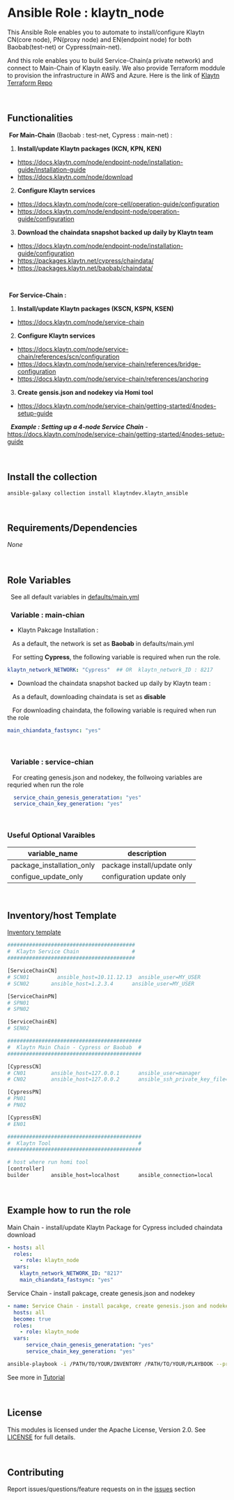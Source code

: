 Ansible Role : klaytn_node
=========

This Ansible Role enables you to automate to install/configure Klaytn CN(core node), PN(proxy node) and EN(endpoint node) for both Baobab(test-net) or Cypress(main-net). 

And this role enables you to build Service-Chain(a private network) and connect to Main-Chain of Klaytn easily. We also provide Terraform moddule to provision the infrastructure in AWS and Azure. Here is the link of [Klaytn Terraform Repo](https://github.com/klaytn/klaytn-terraform)

<br>

## Functionalities

&nbsp;**For Main-Chain** (Baobab : test-net, Cypress : main-net) :

1. **Install/update Klaytn packages (KCN, KPN, KEN)** 
- https://docs.klaytn.com/node/endpoint-node/installation-guide/installation-guide
- https://docs.klaytn.com/node/download

2. **Configure Klaytn services**  
- https://docs.klaytn.com/node/core-cell/operation-guide/configuration
- https://docs.klaytn.com/node/endpoint-node/operation-guide/configuration

3. **Download the chaindata snapshot backed up daily by Klaytn team**
- https://docs.klaytn.com/node/endpoint-node/installation-guide/configuration
- https://packages.klaytn.net/cypress/chaindata/
- https://packages.klaytn.net/baobab/chaindata/

<br>

&nbsp;**For Service-Chain :**

1. **Install/update Klaytn packages (KSCN, KSPN, KSEN)** 
- https://docs.klaytn.com/node/service-chain

2. **Configure Klaytn services**  
- https://docs.klaytn.com/node/service-chain/references/scn/configuration
- https://docs.klaytn.com/node/service-chain/references/bridge-configuration
- https://docs.klaytn.com/node/service-chain/references/anchoring 

3. **Create gensis.json and nodekey via Homi tool** 
- https://docs.klaytn.com/node/service-chain/getting-started/4nodes-setup-guide

&nbsp; ***Example : Setting up a 4-node Service Chain*** - https://docs.klaytn.com/node/service-chain/getting-started/4nodes-setup-guide 


<br>

## Install the collection

`ansible-galaxy collection install klaytndev.klaytn_ansible`

<br>

## Requirements/Dependencies
*None*

<br> 

## Role Variables 

&nbsp; See all default variables in [defaults/main.yml](defaults/main.yml)


### &nbsp; Variable : main-chian 

- Klaytn Pakcage Installation :

&nbsp;&nbsp; As a default, the network is set as **Baobab** in defaults/main.yml   


&nbsp;&nbsp; For setting **Cypress**, the following variable is required when run the role. 

```yml
klaytn_network_NETWORK: "Cypress"  ## OR  klaytn_network_ID : 8217
```  


- Download the chaindata snapshot backed up daily by Klaytn team : 

&nbsp;&nbsp; As a default, downloading chaindata is set as **disable** 

&nbsp;&nbsp; For downloading chaindata, the following variable is required when run the role

```yml
main_chiandata_fastsync: "yes"
```

<br>

### &nbsp; Variable : service-chian 

&nbsp;&nbsp; For creating genesis.json and nodekey, the follwoing variables are requried when run the role

```yml
  service_chain_genesis_generatation: "yes"
  service_chain_key_generation: "yes"
```

<br>

### Useful Optional Varaibles 
variable_name | description 
------------ | -------------
package_installation_only | package install/update only 
configue_update_only | configuration update only 

<br>


## Inventory/host Template 
[Inventory template](inventory)

```bash
#########################################
#  Klaytn Service Chain                 #
#########################################

[ServiceChainCN]
# SCN01         ansible_host=10.11.12.13  ansible_user=MY_USER
# SCN02       ansible_host=1.2.3.4      ansible_user=MY_USER

[ServiceChainPN]
# SPN01
# SPN02

[ServiceChainEN]
# SEN02

###########################################
#  Klaytn Main Chain - Cypress or Baobab  #
###########################################

[CypressCN]
# CN01        ansible_host=127.0.0.1      ansible_user=manager
# CN02        ansible_host=127.0.0.2      ansible_ssh_private_key_file=/home/example/.ssh/aws.pem

[CypressPN]
# PN01
# PN02

[CypressEN]
# EN01

###########################################
#  Klaytn Tool                            #
###########################################

# host where run homi tool
[controller]
builder       ansible_host=localhost      ansible_connection=local
```

<br>

## Example how to run the role 

Main Chain - install/update Klaytn Package for Cypress included chaindata download

```yml
- hosts: all
  roles:
    - role: klaytn_node
  vars:
    klaytn_network_NETWORK_ID: "8217"
    main_chiandata_fastsync: "yes"
```

Service Chain - install pakcage, create genesis.json and nodekey

```yaml
- name: Service Chain - install pacakge, create genesis.json and nodekey
  hosts: all
  become: true
  roles:
    - role: klaytn_node
  vars: 
      service_chain_genesis_generatation: "yes"
      service_chain_key_generation: "yes"
```

```bash
ansible-playbook -i /PATH/TO/YOUR/INVENTORY /PATH/TO/YOUR/PLAYBOOK --private-key /etc/certs/ansible.key --ssh-common-args='-o StrictHostKeyChecking=no'
```

See more in [Tutorial](tutorial/)

<br> 

## License

This modules is licensed under the Apache License, Version 2.0. See [LICENSE](../../LICENSE) for full details.

<br>

## Contributing

Report issues/questions/feature requests on in the [issues](https://github.com/klaytn/klaytn-ansible/issues/new) section

